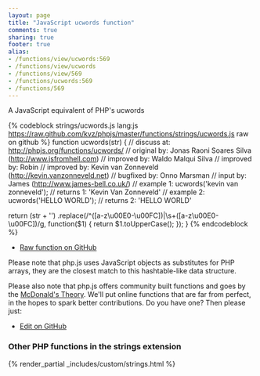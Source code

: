 ```yaml
---
layout: page
title: "JavaScript ucwords function"
comments: true
sharing: true
footer: true
alias:
- /functions/view/ucwords:569
- /functions/view/ucwords
- /functions/view/569
- /functions/ucwords:569
- /functions/569
---
```

<!-- Generated by Rakefile:build -->
A JavaScript equivalent of PHP's ucwords

{% codeblock strings/ucwords.js lang:js https://raw.github.com/kvz/phpjs/master/functions/strings/ucwords.js raw on github %}
function ucwords(str) {
  //  discuss at: http://phpjs.org/functions/ucwords/
  // original by: Jonas Raoni Soares Silva (http://www.jsfromhell.com)
  // improved by: Waldo Malqui Silva
  // improved by: Robin
  // improved by: Kevin van Zonneveld (http://kevin.vanzonneveld.net)
  // bugfixed by: Onno Marsman
  //    input by: James (http://www.james-bell.co.uk/)
  //   example 1: ucwords('kevin van  zonneveld');
  //   returns 1: 'Kevin Van  Zonneveld'
  //   example 2: ucwords('HELLO WORLD');
  //   returns 2: 'HELLO WORLD'

  return (str + '')
    .replace(/^([a-z\u00E0-\u00FC])|\s+([a-z\u00E0-\u00FC])/g, function($1) {
      return $1.toUpperCase();
    });
}
{% endcodeblock %}

 - [Raw function on GitHub](https://github.com/kvz/phpjs/blob/master/functions/strings/ucwords.js)

Please note that php.js uses JavaScript objects as substitutes for PHP arrays, they are 
the closest match to this hashtable-like data structure. 

Please also note that php.js offers community built functions and goes by the 
[McDonald's Theory](https://medium.com/what-i-learned-building/9216e1c9da7d). We'll put online 
functions that are far from perfect, in the hopes to spark better contributions. 
Do you have one? Then please just: 

 - [Edit on GitHub](https://github.com/kvz/phpjs/edit/master/functions/strings/ucwords.js)


### Other PHP functions in the strings extension
{% render_partial _includes/custom/strings.html %}
